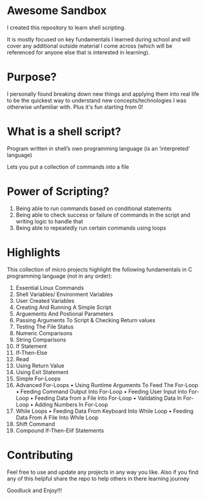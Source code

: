 # Awesome Sandbox

I created this repository to learn shell scripting.

It is mostly focused on key fundamentals I learned during school and will cover any additional outside material I come across (which will be referenced for anyone else that is interested in learning).

# Purpose?

I personally found breaking down new things and applying them into real life to be the quickest way to understand new concepts/technologies I was otherwise unfamiliar with. Plus it's fun starting from 0!

# What is a shell script?

Program written in shell’s own programming language (is an ‘interpreted’ language)

Lets you put a collection of commands into a file

# Power of Scripting?

1. Being able to run commands based on conditional statements
2. Being able to check success or failure of commands in the script and writing logic to handle that
3. Being able to repeatedly run certain commands using loops

# Highlights

This collection of micro projects highlight the following fundamentals in C programming language (not in any order):

1. Essential Linux Commands
2. Shell Variables/ Environment Variables
3. User Created Variables
4. Creating And Running A Simple Script
5. Arguements And Postional Parameters
6. Passing Arguments To Script & Checking Return values
7. Testing The File Status
8. Numeric Comparisons
9. String Comparisons
10. If Statement
11. If-Then-Else
12. Read
13. Using Return Value
14. Using Exit Statement
15. Simple For-Loops
16. Advanced For-Loops
    • Using Runtime Arguments To Feed The For-Loop
    • Feeding Command Output Into For-Loop
    • Feeding User Input Into For-Loop
    • Feeding Data from a File Into For-Loop
    • Validating Data In For-Loop
    • Adding Numbers In For-Loop
17. While Loops
    • Feeding Data From Keyboard Into While Loop
    • Feeding Data From A File Into While Loop
18. Shift Command
19. Compound If-Then-Elif Statements

# Contributing

Feel free to use and update any projects in any way you like.
Also if you find any of this helpful share the repo to help others in there learning journey

Goodluck and Enjoy!!!

